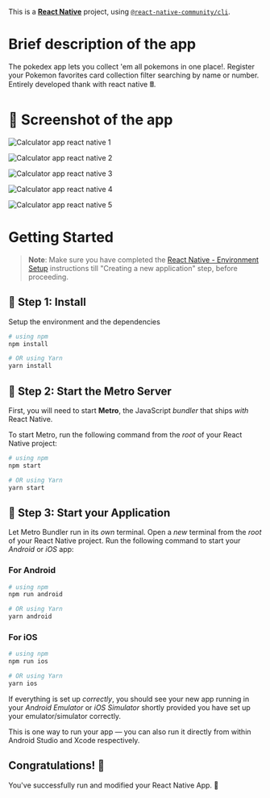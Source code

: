 This is a [**React Native**](https://reactnative.dev) project, using [`@react-native-community/cli`](https://github.com/react-native-community/cli).

# Brief description of the app

The pokedex app lets you collect 'em all pokemons in one place!. Register your Pokemon favorites card collection filter searching by name or number. Entirely developed thank with react native 🖩.

# 📱 Screenshot of the app

![Calculator app react native 1](./docs/PokedexApp_React_Native%20(1).png)

![Calculator app react native 2](./docs/PokedexApp_React_Native%20(2).png)

![Calculator app react native 3](./docs/PokedexApp_React_Native%20(3).png)

![Calculator app react native 4](./docs/PokedexApp_React_Native%20(4).png)

![Calculator app react native 5](./docs/PokedexApp_React_Native%20(5).png)

# Getting Started

>**Note**: Make sure you have completed the [React Native - Environment Setup](https://reactnative.dev/docs/environment-setup) instructions till "Creating a new application" step, before proceeding.

## 🔵 Step 1: Install

Setup the environment and the dependencies

```bash
# using npm
npm install

# OR using Yarn
yarn install
```

## 🔵 Step 2: Start the Metro Server

First, you will need to start **Metro**, the JavaScript _bundler_ that ships _with_ React Native.

To start Metro, run the following command from the _root_ of your React Native project:

```bash
# using npm
npm start

# OR using Yarn
yarn start
```

## 🔵 Step 3: Start your Application

Let Metro Bundler run in its _own_ terminal. Open a _new_ terminal from the _root_ of your React Native project. Run the following command to start your _Android_ or _iOS_ app:

### For Android

```bash
# using npm
npm run android

# OR using Yarn
yarn android
```

### For iOS

```bash
# using npm
npm run ios

# OR using Yarn
yarn ios
```

If everything is set up _correctly_, you should see your new app running in your _Android Emulator_ or _iOS Simulator_ shortly provided you have set up your emulator/simulator correctly.

This is one way to run your app — you can also run it directly from within Android Studio and Xcode respectively.

## Congratulations! :tada:

You've successfully run and modified your React Native App. :partying_face:

